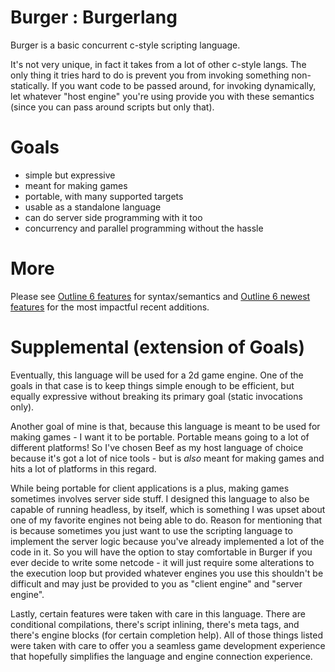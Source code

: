 # Burger : Burgerlang

Burger is a basic concurrent c-style scripting language. 


It's not very unique, in fact it takes from a lot of other c-style langs. The only thing it tries hard to do is prevent you from 
invoking something non-statically. If you want code to be passed around, for invoking dynamically, let whatever "host engine" you're using 
provide you with these semantics (since you can pass around scripts but only that).

# Goals

- simple but expressive
- meant for making games
- portable, with many supported targets
- usable as a standalone language
- can do server side programming with it too
- concurrency and parallel programming without the hassle

# More

Please see [Outline 6 features](outline_0_6_refined.md) for syntax/semantics and [Outline 6 newest features](outline_0_6_newfeatures.md) for 
the most impactful recent additions.

# Supplemental (extension of Goals)

Eventually, this language will be used for a 2d game engine. One of the goals in that case is to keep things simple enough to be 
efficient, but equally expressive without breaking its primary goal (static invocations only). 

Another goal of mine is that, because this language is meant to be used for making games - I want it to be portable. Portable means
going to a lot of different platforms! So I've chosen Beef as my host language of choice because it's got a lot of nice tools - but
is _also_ meant for making games and hits a lot of platforms in this regard.

While being portable for client applications is a plus, making games sometimes involves server side stuff. I designed this language
to also be capable of running headless, by itself, which is something I was upset about one of my favorite engines not being able to do. 
Reason for mentioning that is because sometimes you just want to use the scripting language to implement the server logic because you've
already implemented a lot of the code in it. So you will have the option to stay comfortable in Burger if you ever decide to write some
netcode - it will just require some alterations to the execution loop but provided whatever engines you use this shouldn't be difficult and
may just be provided to you as "client engine" and "server engine".

Lastly, certain features were taken with care in this language. There are conditional compilations, there's script inlining, there's 
meta tags, and there's engine blocks (for certain completion help). All of those things listed were taken with care to offer you a 
seamless game development experience that hopefully simplifies the language and engine connection experience.
